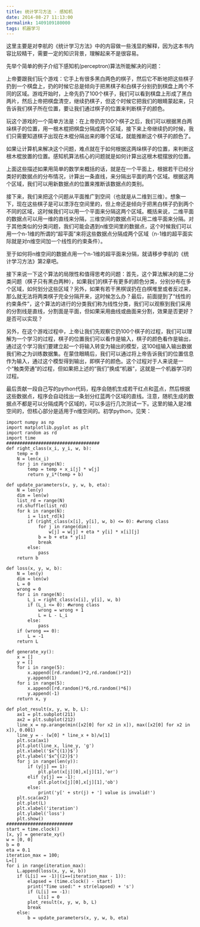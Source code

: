 ```yaml
---
title: 统计学习方法 - 感知机
date: 2014-08-27 11:13:00
permalink: 1409109180000
tags: 机器学习
---
```


这里主要是对李航的《统计学习方法》中的内容做一些浅显的解释，因为这本书内容比较精干，需要一定的知识背景，理解起来不是很容易。

先举个简单的例子介绍下感知机(perceptron)算法所能解决的问题：

上帝要跟我们玩个游戏：它手上有很多黑白两色的棋子，然后它不断地把这些棋子扔到一个棋盘上，扔的时候它总是倾向于把黑棋子和白棋子分别扔到棋盘上两个不同的区域。游戏开始时，上帝先扔了100个棋子，我们可以看到棋盘上形成了黑白两片，然后上帝把棋盘清空，继续扔棋子，但这个时候它把我们的眼睛蒙起来，只告诉我们棋子所在位置，要让我们通过棋子的位置来判断棋子的颜色。

玩这个游戏的一个简单方法是：在上帝扔完100个棋子之后，我们可以根据黑白两垛棋子的位置，用一根木棍把棋盘分隔成两个区域，接下来上帝继续扔的时候，我们只需要知道棋子出现在木棍分隔出来的哪个区域，就能推断这个棋子的颜色了。

如果让计算机来解决这个问题，难点就在于如何根据这两垛棋子的位置，来判断这根木棍放置的位置。感知机算法核心的问题就是如何计算出这根木棍摆放的位置。

上面这些描述如果用简单的数学来概括的话，就是在一个平面上，根据若干已经分类好的数据点的分布情况，计算出一条直线，来分隔出平面的两个区域。根据这两个区域，我们可以用新数据点的位置来推断该数据点的类别。

接下来，我们来把这个问题从平面推广到空间（也就是从二维到三维）。想象一下，现在这些棋子是可以漂浮在空间里的，但上帝还是倾向于把黑白棋子扔到两个不同的区域，这时候我们可以用一个平面来分隔这两个区域。概括来说，二维平面的数据点可以用一维的直线来分隔，三维空间的数据点可以用二维平面来分隔。对于其他类似的分类问题，我们可能会遇到n维空间里的数据点，这个时候我们可以用一个n-1维的所谓的“超平面”来将这些数据点分隔成两个区域（n-1维的超平面实际就是对n维空间加一个线性的约束条件）。

至于如何将n维空间的数据点用一个n-1维的超平面来分隔，就请移步李航的《统计学习方法》第2章吧。
<!-- more -->
接下来说一下这个算法的局限性和值得思考的问题：首先，这个算法解决的是二分类问题（棋子只有黑白两种），如果我们的棋子有更多的颜色分类，分别分布在多个区域，如何划分这些区域？另外，如果有若干黑棋误扔在白棋堆里或者反过来，那么就无法将两类棋子完全分隔开来，这时候怎么办？最后，前面提到了“线性的约束条件”，这个算法的进行的分类我们称为线性分类，我们可以观察到我们采用的分割线是直线，分割面是平面，但如果采用曲线或曲面来分割，效果是否更好？是否可以实现？

另外，在这个游戏过程中，上帝让我们先观察它扔100个棋子的过程，我们可以理解为一个学习的过程，棋子的位置我们可以看作是输入，棋子的颜色看作是输出，通过这个学习我们要建立起一个将输入转变为输出的模型，这100组输入输出数据我们称之为训练数据集。在蒙住眼睛后，我们可以通过将上帝告诉我们的位置信息作为输入，通过这个模型得到输出，即棋子的颜色。这个过程对于人来说是一个“触类旁通”的过程，但如果把上述的“我们”换成“机器”，这就是一个机器学习的过程。

最后贡献一段自己写的python代码，程序会随机生成若干红点和蓝点，然后根据这些数据点，程序会自动找出一条划分红蓝两个区域的直线。注意，随机生成的数据点不都是可以分隔成两个区域的，可以多运行几次测试一下。这里的输入是2维空间的，但核心部分是适用于n维空间的。初学python，见笑：

	import numpy as np
	import matplotlib.pyplot as plt
	import random as rd
	import time
	###################################
	def right_class(x_i, y_i, w, b):
    	temp = 0
    	N = len(x_i)
    	for j in range(N):
        	temp = temp + x_i[j] * w[j]
    		return y_i*(temp + b)

	def update_parameters(x, y, w, b, eta):
    	N = len(y)
    	dim = len(w)
    	list_rd = range(N)
    	rd.shuffle(list_rd)
    	for k in range(N):
        	i = list_rd[k]
        	if (right_class(x[i], y[i], w, b) <= 0): #wrong class
            	for j in range(dim):
                	w[j] = w[j] + eta * y[i] * x[i][j]
            	b = b + eta * y[i]
            	break
        	else:
            	pass
    	return b

	def loss(x, y, w, b):
    	N = len(y)
    	dim = len(w)
    	L = 0
    	wrong = 0
    	for i in range(N):
        	L_i = right_class(x[i], y[i], w, b)
        	if (L_i <= 0): #wrong class
            	wrong = wrong + 1
            	L = L - L_i
        	else:
            	pass
    	if (wrong == 0):
        	L = -1
    	return L

	def generate_xy():
    	x = []
    	y = []
    	for i in range(5):
        	x.append([rd.random()*2,rd.random()*2])
        	y.append(1)
    	for i in range(5):
        	x.append([rd.random()*6,rd.random()*6])
        	y.append(-1)
    	return x, y

	def plot_result(x, y, w, b, L):
    	ax1 = plt.subplot(211)
    	ax2 = plt.subplot(212)
    	line_x = np.arange(min([x2[0] for x2 in x]), max([x2[0] for x2 in x]), 0.001)
    	line_y = - (w[0] * line_x + b)/w[1]
    	plt.sca(ax1)
    	plt.plot(line_x, line_y, 'g')
    	plt.xlabel('$x^{(1)}$')
    	plt.ylabel('$x^{(2)}$')
    	for j in range(len(y)):
        	if (y[j] == 1):
            	plt.plot(x[j][0],x[j][1],'or')
        	elif (y[j] == -1):
            	plt.plot(x[j][0],x[j][1],'ob')
        	else:
            	print('y[' + str(j) + '] value is invalid!')
    	plt.sca(ax2)
    	plt.plot(L)
    	plt.xlabel('iteration')
    	plt.ylabel('loss')
    	plt.show()
	#########################
	start = time.clock()
	[x, y] = generate_xy()
	w = [0, 0]
	b = 0
	eta = 0.1
	iteration_max = 100;
	L=[]
	for i in range(iteration_max):
    	L.append(loss(x, y, w, b))
    	if (L[i] == -1)|(i==(iteration_max - 1)):
        	elapsed = (time.clock() - start)
        	print("Time used:" + str(elapsed) + 's')
        	if (L[i] == -1):
            	L[i] = 0
        	plot_result(x, y, w, b, L)
        	break
    	else:
        	b = update_parameters(x, y, w, b, eta)
